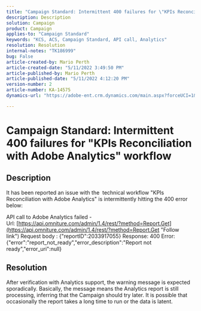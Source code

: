 ```yaml
---
title: "Campaign Standard: Intermittent 400 failures for \"KPIs Reconciliation with Adobe Analytics\" workflow"
description: Description
solution: Campaign
product: Campaign
applies-to: "Campaign Standard"
keywords: "KCS, ACS, Campaign Standard, API call, Analytics"
resolution: Resolution
internal-notes: "TK186999"
bug: False
article-created-by: Mario Perth
article-created-date: "5/11/2022 3:49:50 PM"
article-published-by: Mario Perth
article-published-date: "5/11/2022 4:12:20 PM"
version-number: 2
article-number: KA-14575
dynamics-url: "https://adobe-ent.crm.dynamics.com/main.aspx?forceUCI=1&pagetype=entityrecord&etn=knowledgearticle&id=d8c285fa-41d1-ec11-a7b5-0022480a8d10"

---
```

# Campaign Standard: Intermittent 400 failures for "KPIs Reconciliation with Adobe Analytics" workflow

## Description


It has been reported an issue with the  technical workflow "KPIs Reconciliation with Adobe Analytics" is intermittently hitting the 400 error below:

API call to Adobe Analytics failed - Url: [https://api.omniture.com/admin/1.4/rest/?method=Report.Get](https://api.omniture.com/admin/1.4/rest/?method=Report.Get "Follow link") Request body : {"reportID":2033917055} Response: 400 Error: {"error":"report_not_ready","error_description":"Report not ready","error_uri":null}


## Resolution


After verification with Analytics support, the warning message is expected sporadically. Basically, the message means the Analytics report is still processing, inferring that the Campaign should try later. It is possible that occasionally the report takes a long time to run or the data is latent.
